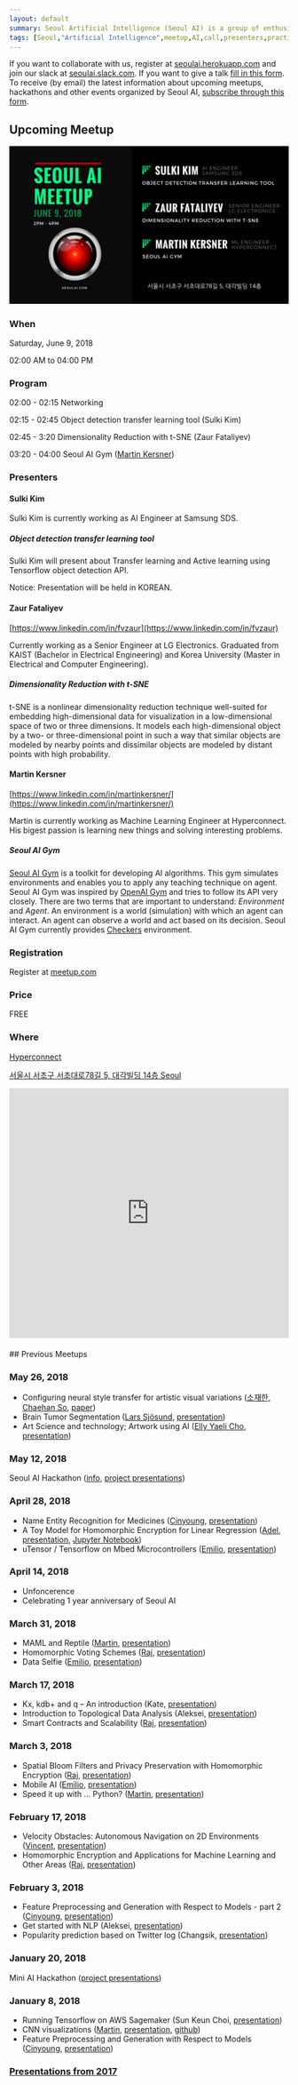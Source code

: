 ```yaml
---
layout: default
summary: Seoul Artificial Intelligence (Seoul AI) is a group of enthusiasts willing to go the extra mile in becoming one of the best in their field. We are sharing our domain knowledge and working on Machine Learning projects in small groups.
tags: [Seoul,"Artificial Intelligence",meetup,AI,call,presenters,practioners,"Machine Learning",Korea,Gangnam]
---
```


If you want to collaborate with us, register at [seoulai.herokuapp.com](https://seoulai.herokuapp.com/) and join our slack at [seoulai.slack.com](https://seoulai.slack.com/). If you want to give a talk [fill in this form](https://goo.gl/forms/BaMrDY3cddP2g82S2). To receive (by email) the latest information about upcoming meetups, hackathons and other events organized by Seoul AI, [subscribe through this form](subscribe).


## Upcoming Meetup
<!--## Seoul AI Hackathon-->

<a href="images/june_9_2018.png" target="_blank">![png](images/june_9_2018.png)</a>

### When
Saturday, June 9, 2018

02:00 AM to 04:00 PM

### Program
02:00 - 02:15 Networking

02:15 - 02:45 Object detection transfer learning tool (Sulki Kim)

02:45 - 3:20 Dimensionality Reduction with t-SNE (Zaur Fataliyev)

03:20 - 04:00 Seoul AI Gym ([Martin Kersner](members/martin))

<!--10:00 - 10:30 1-3 minutes pitch of your topic-->

<!--10:30 - 12:00 Happy hacking-->

<!--12:00 - 13:00 Lunch break-->

<!--13:00 - 17:00 Happy hacking-->

<!--17:00 - 17:30 1-3 minutes presentation of what you've done-->

<!--17:30 - 18:00 AI Hackathon review-->
<!--TBD-->

### Presenters

#### Sulki Kim
Sulki Kim is currently working as AI Engineer at Samsung SDS.

##### Object detection transfer learning tool
Sulki Kim will present about Transfer learning and Active learning using Tensorflow object detection API.

Notice: Presentation will be held in KOREAN.

#### Zaur Fataliyev
[https://www.linkedin.com/in/fvzaur](https://www.linkedin.com/in/fvzaur)

Currently working as a Senior Engineer at LG Electronics. Graduated from KAIST (Bachelor in Electrical Engineering) and Korea University (Master in Electrical and Computer Engineering).

##### Dimensionality Reduction with t-SNE
t-SNE is a nonlinear dimensionality reduction technique well-suited for embedding high-dimensional data for visualization in a low-dimensional space of two or three dimensions. It models each high-dimensional object by a two- or three-dimensional point in such a way that similar objects are modeled by nearby points and dissimilar objects are modeled by distant points with high probability.


#### Martin Kersner
[https://www.linkedin.com/in/martinkersner/](https://www.linkedin.com/in/martinkersner/)

Martin is currently working as Machine Learning Engineer at Hyperconnect.
His bigest passion is learning new things and solving interesting problems.

##### Seoul AI Gym
[Seoul AI Gym](https://github.com/seoulai/gym) is a toolkit for developing AI algorithms.
This gym simulates environments and enables you to apply any teaching technique on agent.
Seoul AI Gym was inspired by [OpenAI Gym](https://github.com/openai/gym) and tries to follow its API very closely.
There are two terms that are important to understand: *Environment* and *Agent*.
An environment is a world (simulation) with which an agent can interact.
An agent can observe a world and act based on its decision.
Seoul AI Gym currently provides [Checkers](https://en.wikipedia.org/wiki/Draughts) environment.


<!--### Details-->

<!--It is recommended to think about project you want to work on in advance. You can continue working on some of your projects. You can learn new framework that could be useful for you later on. Or maybe you want implement some new NN architecture? Great! There are no limits to projects, however, the project should be related to Artificial Intelligence.-->

<!--### Team-->

<!--Seoul AI Hackathon allows you to participate either as a single participant or in a team. In case you want to participate in a team, all members (not more than 2 is recommended) have to RSVP to this event through meetup.com. If you want to search for potential team members, the best way is through our slack [seoulai.slack.com](https://seoulai.slack.com/) (before joining slack you have to ask for invitation at [seoulai.herokuapp.com](https://seoulai.herokuapp.com/))-->

### Registration
Register at [meetup.com](https://www.meetup.com/Seoul-Artificial-Intelligence/events/250768706/)

### Price
FREE

### Where

[Hyperconnect](http://www.hpcnt.com)

[서울시 서초구 서초대로78길 5, 대각빌딩 14층 Seoul](https://www.google.com/maps/place/%EB%8C%80%EA%B0%81%EB%B9%8C%EB%94%A9/@37.4972664,127.0273556,17z/data=!3m1!4b1!4m5!3m4!1s0x357ca15a2f9719ab:0x20210a76b2b256f7!8m2!3d37.4972664!4d127.0273556)

<center>
<iframe src="https://www.google.com/maps/embed?pb=!1m18!1m12!1m3!1d3165.4515690893822!2d127.02735559999999!3d37.4972664!2m3!1f0!2f0!3f0!3m2!1i1024!2i768!4f13.1!3m3!1m2!1s0x357ca15a2f9719ab%3A0x20210a76b2b256f7!2z64yA6rCB67mM65Sp!5e0!3m2!1sen!2s!4v1508801167955" width="100%" height="450" frameborder="0" style="border:0" allowfullscreen></iframe>
</center>

<br/>
## Previous Meetups

### May 26, 2018
* Configuring neural style transfer for artistic visual variations ([소재한, Chaehan So](https://kr.linkedin.com/in/chaehan-so-087261), [paper](https://arxiv.org/abs/1805.10852))
* Brain Tumor Segmentation ([Lars Sjösund](https://www.linkedin.com/in/lars-lowe-sj%C3%B6sund-22429560/), [presentation](https://www.slideshare.net/LarsLoweSjsund/brain-tumor-segmentation-seoul-ai-20180526-100235776))
* Art Science and technology; Artwork using AI ([Elly Yaeli Cho](http://www.ellycho.net/), [presentation](presentations/mediart_ai_small.pdf))

### May 12, 2018
Seoul AI Hackathon ([info](presentations/3rd_Seoul_AI_Hackathon_info.pdf), [project presentations](presentations/3rd_Seoul_AI_Hackathon.pdf))

### April 28, 2018
* Name Entity Recognition for Medicines ([Cinyoung](members/cinyoung), [presentation](presentations/Name_Entity_Recognition_for_Medicines.pdf))
* A Toy Model for Homomorphic Encryption for Linear Regression ([Adel](members/adel), [presentation](presentations/A_Toy_Model_for_Homomorphic_Encryption_for_Linear_Regression.pdf), [Jupyter Notebook](https://github.com/adelshb/Toy-Model-for-Homomorphic-Encryption-for-Linear-Regression/blob/master/Homomorphic_Encryption_for_Lieanr_Regression.ipynb))
* uTensor / Tensorflow on Mbed Microcontrollers ([Emilio](members/emilio), [presentation](presentations/uTensor.pdf))

### April 14, 2018
* Unfoncerence
* Celebrating 1 year anniversary of Seoul AI

### March 31, 2018
* MAML and Reptile ([Martin](members/martin), [presentation](presentations/MAML_and_Reptile.pdf))
* Homomorphic Voting Schemes ([Raj](members/raj), [presentation](presentations/Homomorphic_Voting_Scheme.pdf))
* Data Selfie ([Emilio](members/emilio), [presentation](presentations/Data_Selfie.pdf))

### March 17, 2018
* Kx, kdb+ and q – An introduction (Kate, [presentation](presentations/kx.pdf))
* Introduction to Topological Data Analysis (Aleksei, [presentation](presentations/Introduction_to_Topological_Data_Analysis.pdf))
* Smart Contracts and Scalability ([Raj](members/raj), [presentation](presentations/Smart_Contracts_and_Scalability.pdf))

### March 3, 2018
* Spatial Bloom Filters and Privacy Preservation with Homomorphic Encryption ([Raj](members/raj), [presentation](presentations/Spatial_Bloom_Filters.pdf))
* Mobile AI ([Emilio](members/emilio), [presentation](presentations/Mobile_AI.pdf))
* Speed it up with ... Python? ([Martin](members/martin), [presentation](presentations/Speed_it_up_with_..._Python.pdf))

### February 17, 2018
* Velocity Obstacles: Autonomous Navigation on 2D Environments ([Vincent](members/vincent), [presentation](presentations/Autonomous_Navigation_2D_Environments.pdf))
* Homomorphic Encryption and Applications for Machine Learning and Other Areas ([Raj](members/raj), [presentation](presentations/Homomorphic_Encryption.pdf))

### February 3, 2018
* Feature Preprocessing and Generation with Respect to Models - part 2 ([Cinyoung](members/cinyoung), [presentation](presentations/Preprocessing_Tips_part2.pdf))
* Get started with NLP (Aleksei, [presentation](https://docs.google.com/presentation/d/e/2PACX-1vSVEFuHzJQK1bKkXAIyom69NtHAnUrQObkVSTgLYlSnyC1568iO2RfZu5f0wrfmczkLcKvdd-saaKw1/pub?start=false&loop=false&delayms=3000#slide=id.p))
* Popularity prediction based on Twitter log (Changsik, [presentation](presentations/celebrity_popularity_prediction.pdf))

### January 20, 2018
Mini AI Hackathon ([project presentations](presentations/mini-ai-hackathon-20180120.pdf))

### January 8, 2018
* Running Tensorflow on AWS Sagemaker (Sun Keun Choi, [presentation](presentations/Introduction_to_Amazon_Sagemaker.pdf))
* CNN visualizations ([Martin](members/martin), [presentation](presentations/CNN_Visualizations.pdf), [github](https://github.com/martinkersner/cnn-visualizations))
* Feature Preprocessing and Generation with Respect to Models ([Cinyoung](members/cinyoung), [presentation](presentations/Preprocessing_Tips.pdf))

### [Presentations from 2017](2017)

